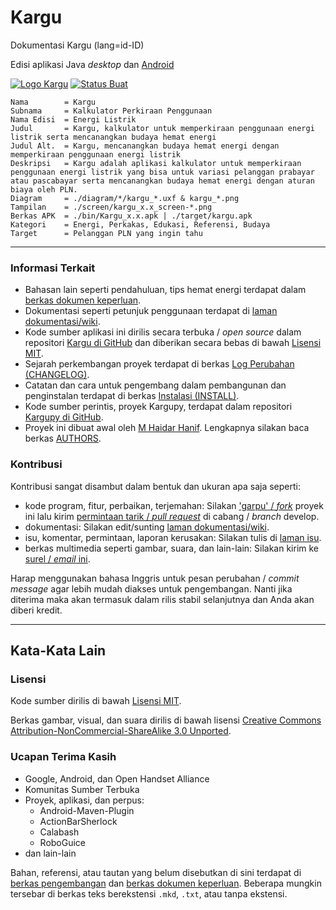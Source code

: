 Kargu
=====


Dokumentasi Kargu (lang=id-ID)

Edisi aplikasi Java _desktop_ dan [Android](http://android.com)

[![Logo Kargu](https://raw.github.com/mhaidarh/kargu/develop/assets/logo/kargu_logo_text-hor_small.png)](https://github.com/mhaidarh/kargu "Logo Kargu Berwarna")
[![Status Buat](https://secure.travis-ci.org/mhaidarh/kargu.png)](http://travis-ci.org/mhaidarh/kargu/ "Status pembuatan dari Travis CI")

```
Nama        = Kargu
Subnama     = Kalkulator Perkiraan Penggunaan
Nama Edisi  = Energi Listrik
Judul       = Kargu, kalkulator untuk memperkiraan penggunaan energi listrik serta mencanangkan budaya hemat energi
Judul Alt.  = Kargu, mencanangkan budaya hemat energi dengan memperkiraan penggunaan energi listrik
Deskripsi   = Kargu adalah aplikasi kalkulator untuk memperkiraan penggunaan energi listrik yang bisa untuk variasi pelanggan prabayar atau pascabayar serta mencanangkan budaya hemat energi dengan aturan biaya oleh PLN.
Diagram     = ./diagram/*/kargu_*.uxf & kargu_*.png
Tampilan    = ./screen/kargu_x.x_screen-*.png
Berkas APK  = ./bin/Kargu_x.x.apk | ./target/kargu.apk
Kategori    = Energi, Perkakas, Edukasi, Referensi, Budaya
Target      = Pelanggan PLN yang ingin tahu
```


*  *  *  *  *  *  *  *  *  *  *  *  *  *  *  *  *  *  *  *  *  *  *  *  *


### Informasi Terkait

- Bahasan lain seperti pendahuluan, tips hemat energi terdapat dalam [berkas dokumen keperluan](misc/docs/requirements.mkd).
- Dokumentasi seperti petunjuk penggunaan terdapat di [laman dokumentasi/wiki](https://github.com/mhaidarh/kargu/wiki).
- Kode sumber aplikasi ini dirilis secara terbuka / _open source_ dalam repositori [Kargu di GitHub](https://github.com/mhaidarh/kargu) dan diberikan secara bebas di bawah [Lisensi MIT](/LICENSE).
- Sejarah perkembangan proyek terdapat di berkas [Log Perubahan (CHANGELOG)](/CHANGELOG).
- Catatan dan cara untuk pengembang dalam pembangunan dan penginstalan terdapat di berkas [Instalasi (INSTALL)](/INSTALL).
- Kode sumber perintis, proyek Kargupy, terdapat dalam repositori [Kargupy di GitHub](https://github.com/mhaidarh/kargupy).
- Proyek ini dibuat awal oleh [M Haidar Hanif](https://github.com/mhaidarh). Lengkapnya silakan baca berkas [AUTHORS](AUTHORS).

### Kontribusi

Kontribusi sangat disambut dalam bentuk dan ukuran apa saja seperti:

- kode program, fitur, perbaikan, terjemahan: Silakan ['garpu' / _fork_](https://github.com/mhaidarh/kargu/fork_select) proyek ini lalu kirim [permintaan tarik / _pull request_](https://github.com/mhaidarh/kargu/pull/new/develop) di cabang / _branch_ develop.
- dokumentasi: Silakan edit/sunting [laman dokumentasi/wiki](https://github.com/mhaidarh/kargu/wiki).
- isu, komentar, permintaan, laporan kerusakan: Silakan tulis di [laman isu](https://github.com/mhaidarh/kargu/issues).
- berkas multimedia seperti gambar, suara, dan lain-lain: Silakan kirim ke [surel / _email_ ini](mailto:mhaidarhanif@gmail.com).

Harap menggunakan bahasa Inggris untuk pesan perubahan / _commit message_ agar lebih mudah diakses untuk pengembangan. Nanti jika diterima maka akan termasuk dalam rilis stabil selanjutnya dan Anda akan diberi kredit.


*  *  *  *  *  *  *  *  *  *  *  *  *  *  *  *  *  *  *  *  *  *  *  *  *


Kata-Kata Lain
--------------

### Lisensi

Kode sumber dirilis di bawah [Lisensi MIT](LICENSE).

Berkas gambar, visual, dan suara dirilis di bawah lisensi [Creative Commons Attribution-NonCommercial-ShareAlike 3.0 Unported](http://creativecommons.org/licenses/by-nc-sa/3.0).

### Ucapan Terima Kasih

- Google, Android, dan Open Handset Alliance
- Komunitas Sumber Terbuka
- Proyek, aplikasi, dan perpus:
  - Android-Maven-Plugin
  - ActionBarSherlock
  - Calabash
  - RoboGuice
- dan lain-lain

Bahan, referensi, atau tautan yang belum disebutkan di sini terdapat di [berkas pengembangan](misc/docs/development.mkd) dan [berkas dokumen keperluan](misc/docs/requirements.mkd). Beberapa mungkin tersebar di berkas teks berekstensi `.mkd`, `.txt`, atau tanpa ekstensi.

